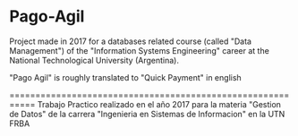 # Pago-Agil

Project made in 2017 for a databases related course (called "Data Management") of the "Information Systems Engineering" career at the National Technological University (Argentina).

"Pago Agil" is roughly translated to "Quick Payment" in english

===========================================================
Trabajo Practico realizado en el año 2017 para la materia "Gestion de Datos" de la carrera "Ingenieria en Sistemas de Informacion" en la UTN FRBA


